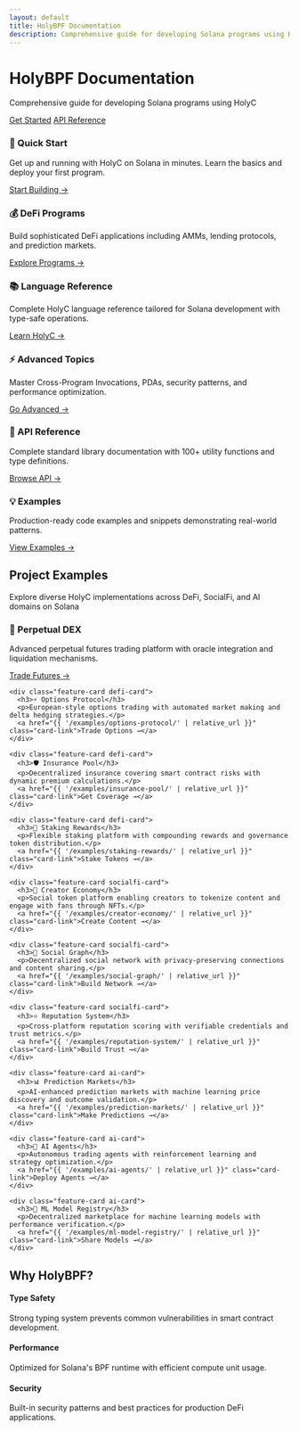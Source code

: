 ```yaml
---
layout: default
title: HolyBPF Documentation
description: Comprehensive guide for developing Solana programs using HolyC
---
```


<div class="hero-section">
  <div class="hero-content">
    <h1 class="hero-title">HolyBPF Documentation</h1>
    <p class="hero-subtitle">Comprehensive guide for developing Solana programs using HolyC</p>
    <div class="hero-cta">
      <a href="{{ '/getting-started/quick-start/' | relative_url }}" class="btn btn-primary">Get Started</a>
      <a href="{{ '/api/stdlib/' | relative_url }}" class="btn btn-secondary">API Reference</a>
    </div>
  </div>
</div>

<div class="content-grid">
  <div class="feature-card">
    <h3>🚀 Quick Start</h3>
    <p>Get up and running with HolyC on Solana in minutes. Learn the basics and deploy your first program.</p>
    <a href="{{ '/getting-started/quick-start/' | relative_url }}" class="card-link">Start Building →</a>
  </div>

  <div class="feature-card">
    <h3>💰 DeFi Programs</h3>
    <p>Build sophisticated DeFi applications including AMMs, lending protocols, and prediction markets.</p>
    <a href="{{ '/programs/amm/' | relative_url }}" class="card-link">Explore Programs →</a>
  </div>

  <div class="feature-card">
    <h3>📚 Language Reference</h3>
    <p>Complete HolyC language reference tailored for Solana development with type-safe operations.</p>
    <a href="{{ '/language-reference/holyc-solana/' | relative_url }}" class="card-link">Learn HolyC →</a>
  </div>

  <div class="feature-card">
    <h3>⚡ Advanced Topics</h3>
    <p>Master Cross-Program Invocations, PDAs, security patterns, and performance optimization.</p>
    <a href="{{ '/advanced/cpi/' | relative_url }}" class="card-link">Go Advanced →</a>
  </div>

  <div class="feature-card">
    <h3>🔧 API Reference</h3>
    <p>Complete standard library documentation with 100+ utility functions and type definitions.</p>
    <a href="{{ '/api/stdlib/' | relative_url }}" class="card-link">Browse API →</a>
  </div>

  <div class="feature-card">
    <h3>💡 Examples</h3>
    <p>Production-ready code examples and snippets demonstrating real-world patterns.</p>
    <a href="{{ '/examples/snippets/' | relative_url }}" class="card-link">View Examples →</a>
  </div>
</div>

<div class="project-showcase">
  <h2>Project Examples</h2>
  <p>Explore diverse HolyC implementations across DeFi, SocialFi, and AI domains on Solana</p>
  
  <div class="content-grid">
    <div class="feature-card defi-card">
      <h3>🔄 Perpetual DEX</h3>
      <p>Advanced perpetual futures trading platform with oracle integration and liquidation mechanisms.</p>
      <a href="{{ '/examples/perpetual-dex/' | relative_url }}" class="card-link">Trade Futures →</a>
    </div>

    <div class="feature-card defi-card">
      <h3>⚡ Options Protocol</h3>
      <p>European-style options trading with automated market making and delta hedging strategies.</p>
      <a href="{{ '/examples/options-protocol/' | relative_url }}" class="card-link">Trade Options →</a>
    </div>

    <div class="feature-card defi-card">
      <h3>🛡️ Insurance Pool</h3>
      <p>Decentralized insurance covering smart contract risks with dynamic premium calculations.</p>
      <a href="{{ '/examples/insurance-pool/' | relative_url }}" class="card-link">Get Coverage →</a>
    </div>

    <div class="feature-card defi-card">
      <h3>💎 Staking Rewards</h3>
      <p>Flexible staking platform with compounding rewards and governance token distribution.</p>
      <a href="{{ '/examples/staking-rewards/' | relative_url }}" class="card-link">Stake Tokens →</a>
    </div>

    <div class="feature-card socialfi-card">
      <h3>🎨 Creator Economy</h3>
      <p>Social token platform enabling creators to tokenize content and engage with fans through NFTs.</p>
      <a href="{{ '/examples/creator-economy/' | relative_url }}" class="card-link">Create Content →</a>
    </div>

    <div class="feature-card socialfi-card">
      <h3>🔗 Social Graph</h3>
      <p>Decentralized social network with privacy-preserving connections and content sharing.</p>
      <a href="{{ '/examples/social-graph/' | relative_url }}" class="card-link">Build Network →</a>
    </div>

    <div class="feature-card socialfi-card">
      <h3>⭐ Reputation System</h3>
      <p>Cross-platform reputation scoring with verifiable credentials and trust metrics.</p>
      <a href="{{ '/examples/reputation-system/' | relative_url }}" class="card-link">Build Trust →</a>
    </div>

    <div class="feature-card ai-card">
      <h3>📊 Prediction Markets</h3>
      <p>AI-enhanced prediction markets with machine learning price discovery and outcome validation.</p>
      <a href="{{ '/examples/prediction-markets/' | relative_url }}" class="card-link">Make Predictions →</a>
    </div>

    <div class="feature-card ai-card">
      <h3>🤖 AI Agents</h3>
      <p>Autonomous trading agents with reinforcement learning and strategy optimization.</p>
      <a href="{{ '/examples/ai-agents/' | relative_url }}" class="card-link">Deploy Agents →</a>
    </div>

    <div class="feature-card ai-card">
      <h3>🧠 ML Model Registry</h3>
      <p>Decentralized marketplace for machine learning models with performance verification.</p>
      <a href="{{ '/examples/ml-model-registry/' | relative_url }}" class="card-link">Share Models →</a>
    </div>
  </div>
</div>

<div class="highlights-section">
  <h2>Why HolyBPF?</h2>
  <div class="highlights-grid">
    <div class="highlight-item">
      <h4>Type Safety</h4>
      <p>Strong typing system prevents common vulnerabilities in smart contract development.</p>
    </div>
    <div class="highlight-item">
      <h4>Performance</h4>
      <p>Optimized for Solana's BPF runtime with efficient compute unit usage.</p>
    </div>
    <div class="highlight-item">
      <h4>Security</h4>
      <p>Built-in security patterns and best practices for production DeFi applications.</p>
    </div>
  </div>
</div>